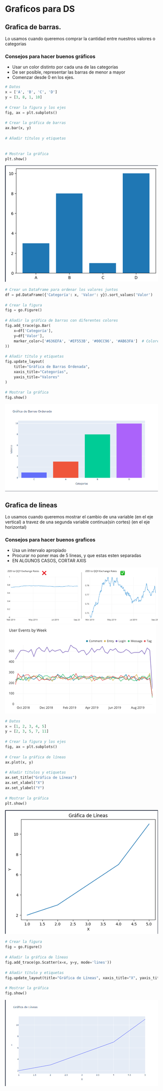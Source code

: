 # Graficos para DS

## Grafica de barras.

Lo usamos cuando queremos comprar la cantidad entre nuestros valores o categorias

### Consejos para hacer buenos gráficos
- Usar un color distinto por cada una de las categorías
- De ser posible, representar las barras de menor a mayor
- Comenzar desde 0 en los ejes.

```python
# Datos
x = ['A', 'B', 'C', 'D']
y = [3, 8, 1, 10]

# Crear la figura y los ejes
fig, ax = plt.subplots()

# Crear la gráfica de barras
ax.bar(x, y)

# Añadir títulos y etiquetas


# Mostrar la gráfica
plt.show()
```

![alt text](img/image.png)


```python
# Crear un DataFrame para ordenar los valores juntos
df = pd.DataFrame({'Categoría': x, 'Valor': y}).sort_values('Valor')

# Crear la figura
fig = go.Figure()

# Añadir la gráfica de barras con diferentes colores
fig.add_trace(go.Bar(
    x=df['Categoría'],
    y=df['Valor'],
    marker_color=['#636EFA', '#EF553B', '#00CC96', '#AB63FA']  # Colores distintos
))

# Añadir título y etiquetas
fig.update_layout(
    title="Gráfica de Barras Ordenada",
    xaxis_title="Categorías",
    yaxis_title="Valores"
)

# Mostrar la gráfica
fig.show()
```
![alt text](img\image2.png)


## Grafica de lineas

Lo usamos cuando queremos mostrar el cambio de una variable (en el eje vertical) a travez de una segunda variable continua(sin cortes) (en el eje horizontal)

### Consejos para hacer buenos graficos
- Usa un intervalo apropiado
- Procurar no poner mas de 5 lineas, y que estas esten separadas
-  EN ALGUNOS CASOS, CORTAR AXIS

![alt text](img\image3.png)
![alt text](img\image4.png)


```python
# Datos
x = [1, 2, 3, 4, 5]
y = [2, 3, 5, 7, 11]

# Crear la figura y los ejes
fig, ax = plt.subplots()

# Crear la gráfica de líneas
ax.plot(x, y)

# Añadir títulos y etiquetas
ax.set_title("Gráfica de Líneas")
ax.set_xlabel("X")
ax.set_ylabel("Y")

# Mostrar la gráfica
plt.show()
```

![alt text](img\image5.png)

```python
# Crear la figura
fig = go.Figure()

# Añadir la gráfica de líneas
fig.add_trace(go.Scatter(x=x, y=y, mode='lines'))

# Añadir título y etiquetas
fig.update_layout(title="Gráfica de Líneas", xaxis_title="X", yaxis_title="Y")

# Mostrar la gráfica
fig.show()
```

![alt text](img\image6.png)

